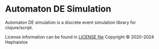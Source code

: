 # Automaton DE Simulation

Automaton DE simulation is a discrete event simulation library for clojure/script.

License information can be found in [LICENSE file](LICENSE.md)
Copyright © 2020-2024 Hephaistox
